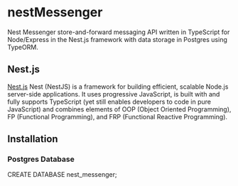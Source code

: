 # nestMessenger

Nest Messenger store-and-forward messaging API written in TypeScript for Node/Express in the Nest.js framework with data storage in Postgres using TypeORM.

## Nest.js

[Nest.js](https://nestjs.com/) Nest (NestJS) is a framework for building efficient, scalable Node.js server-side applications. It uses progressive JavaScript, is built with and fully supports TypeScript (yet still enables developers to code in pure JavaScript) and combines elements of OOP (Object Oriented Programming), FP (Functional Programming), and FRP (Functional Reactive Programming).

## Installation

### Postgres Database

CREATE DATABASE nest_messenger;
